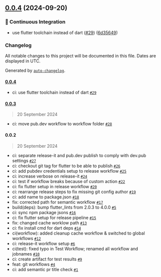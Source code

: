 

## [0.0.4](https://github.com/evva-sfw/abrevva-flutter/compare/0.0.3...0.0.4) (2024-09-20)


### 🚀 Continuous Integration

* use flutter toolchain instead of dart ([#29](https://github.com/evva-sfw/abrevva-flutter/issues/29)) ([6d35649](https://github.com/evva-sfw/abrevva-flutter/commit/6d356496e3c79e7243cc31587ab12c0e6242ebaf))

### Changelog

All notable changes to this project will be documented in this file. Dates are displayed in UTC.

Generated by [`auto-changelog`](https://github.com/CookPete/auto-changelog).

#### [0.0.4](https://github.com/evva-sfw/abrevva-flutter/compare/0.0.3...0.0.4)

- ci: use flutter toolchain instead of dart [`#29`](https://github.com/evva-sfw/abrevva-flutter/pull/29)

#### [0.0.3](https://github.com/evva-sfw/abrevva-flutter/compare/0.0.2...0.0.3)

> 20 September 2024

- ci: move pub.dev workflow to workflow folder [`#28`](https://github.com/evva-sfw/abrevva-flutter/pull/28)

#### 0.0.2

> 20 September 2024

- ci: separate release-it and pub.dev publish to comply with dev.pub settings [`#27`](https://github.com/evva-sfw/abrevva-flutter/pull/27)
- ci: checkout git tag for flutter to be able to publish [`#26`](https://github.com/evva-sfw/abrevva-flutter/pull/26)
- ci: add pubdev credentials setup to release workflow [`#25`](https://github.com/evva-sfw/abrevva-flutter/pull/25)
- ci: increase verbose on release-it [`#24`](https://github.com/evva-sfw/abrevva-flutter/pull/24)
- ci: test if workflow breaks because of custom action [`#22`](https://github.com/evva-sfw/abrevva-flutter/pull/22)
- ci: fix flutter setup in release workflow [`#20`](https://github.com/evva-sfw/abrevva-flutter/pull/20)
- ci: rearrange release steps to fix missing git config author [`#19`](https://github.com/evva-sfw/abrevva-flutter/pull/19)
- ci: add name to package.json [`#18`](https://github.com/evva-sfw/abrevva-flutter/pull/18)
- fix: corrected path for semantic workflow [`#17`](https://github.com/evva-sfw/abrevva-flutter/pull/17)
- build(deps): bump flutter_lints from 2.0.3 to 4.0.0 [`#5`](https://github.com/evva-sfw/abrevva-flutter/pull/5)
- ci: sync npm package jsons [`#16`](https://github.com/evva-sfw/abrevva-flutter/pull/16)
- ci: fix flutter setup for release pipeline [`#15`](https://github.com/evva-sfw/abrevva-flutter/pull/15)
- fix: changed cache worklow path [`#13`](https://github.com/evva-sfw/abrevva-flutter/pull/13)
- ci: fix install cmd for dart deps [`#14`](https://github.com/evva-sfw/abrevva-flutter/pull/14)
- ci(workflow): added cleanup cache workflow & switched to global workflows [`#12`](https://github.com/evva-sfw/abrevva-flutter/pull/12)
- ci: release-it workflow setup [`#6`](https://github.com/evva-sfw/abrevva-flutter/pull/6)
- ci(test): fixed typo in Test Workflow; renamed all workflow and jobnames [`#10`](https://github.com/evva-sfw/abrevva-flutter/pull/10)
- ci: create artifact for test results [`#9`](https://github.com/evva-sfw/abrevva-flutter/pull/9)
- feat: git workflows [`#4`](https://github.com/evva-sfw/abrevva-flutter/pull/4)
- ci: add semantic pr title check [`#1`](https://github.com/evva-sfw/abrevva-flutter/pull/1)

